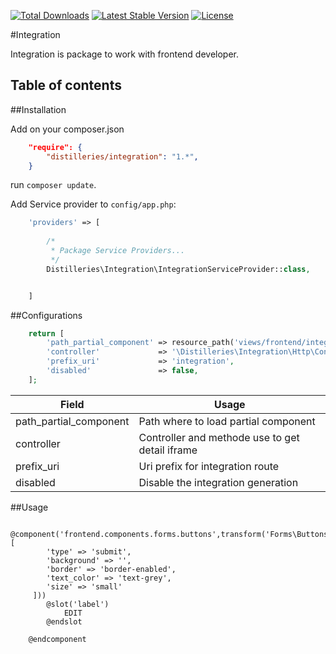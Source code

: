 [![Total Downloads](https://poser.pugx.org/distilleries/integration/downloads)](https://packagist.org/packages/distilleries/integration)
[![Latest Stable Version](https://poser.pugx.org/distilleries/integration/version)](https://packagist.org/packages/distilleries/integration)
[![License](https://img.shields.io/badge/license-MIT-brightgreen.svg?style=flat)](LICENSE) 

#Integration

Integration is package to work with frontend developer. 

## Table of contents



##Installation

Add on your composer.json

``` json
    "require": {
        "distilleries/integration": "1.*",
    }
```

run `composer update`.



Add Service provider to `config/app.php`:

``` php
    'providers' => [
        
        /*
         * Package Service Providers...
         */
        Distilleries\Integration\IntegrationServiceProvider::class,


    ]
```


##Configurations

```php
    return [
        'path_partial_component' => resource_path('views/frontend/integration/components/partials'),
        'controller'             => '\Distilleries\Integration\Http\Controllers\Frontend\IntegrationController@getComponentDetail',
        'prefix_uri'             => 'integration',
        'disabled'               => false,
    ];
```

Field | Usage
----- | -----
path_partial_component | Path where to load partial component
controller | Controller and methode use to get detail iframe
prefix_uri | Uri prefix for integration route
disabled | Disable the integration generation


##Usage 

```blade
    @component('frontend.components.forms.buttons',transform('Forms\ButtonsTransformer', [
        'type' => 'submit',
        'background' => '',
        'border' => 'border-enabled',
        'text_color' => 'text-grey',
        'size' => 'small'
     ]))
        @slot('label')
            EDIT
        @endslot
       
    @endcomponent
```